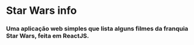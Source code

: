 # Star Wars info
### Uma aplicação web simples que lista alguns filmes da franquia Star Wars, feita em ReactJS.
